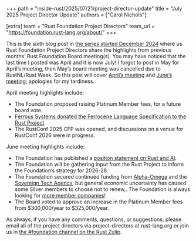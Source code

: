 +++
path = "inside-rust/2025/07/21/project-director-update"
title = "July 2025 Project Director Update"
authors = ["Carol Nichols"]

[extra]
team = "Rust Foundation Project Directors"
team_url = "https://foundation.rust-lang.org/about/"
+++

This is the sixth blog post in [the series started December
2024](https://blog.rust-lang.org/inside-rust/2024/12/17/project-director-update.html) where us Rust
Foundation Project Directors share the highlights from previous months’ Rust Foundation Board
meeting(s). You may have noticed that the last time I posted was April and it is now July! I forgot
to post in May for April’s meeting, then May’s board meeting was cancelled due to RustNL/Rust Week.
So this post will cover [April’s
meeting](https://rustfoundation.org/resource/april-2025-board-meeting/) and [June’s
meeting](https://rustfoundation.org/resource/june-2025-board-meeting/); apologies for my tardiness.

April meeting highlights include:

- The Foundation proposed raising Platinum Member fees, for a future board vote.
- [Ferrous Systems donated the Ferrocene Language Specification to the Rust
  Project](https://rustfoundation.org/media/ferrous-systems-donates-ferrocene-language-specification-to-rust-project/).
- The RustConf 2025 CFP was opened, and discussions on a venue for RustConf 2026 were in progress.

June meeting highlights include:

- The Foundation has published a [position statement on Rust and
  AI](https://rustfoundation.org/resource/rust-and-ai-position-statement/).
- The Foundation will be gathering input from the Rust Project to inform the Foundation’s
  strategy for 2026-28.
- The Foundation secured continued funding from [Alpha-Omega](https://alpha-omega.dev/) and the
  [Sovereign Tech Agency](https://www.sovereign.tech/), but general economic uncertainty has caused
  some Silver members to choose not to renew,. The Foundation is always looking for
  [more member companies](https://rustfoundation.org/get-involved/)!
- The Board voted to approve an increase in the Platinum Member fees from $300,000/year to $325,000/year.

As always, if you have any comments, questions, or suggestions, please
email all of the project directors via project-directors at rust-lang.org or join us in [the
#foundation channel on the Rust Zulip][foundation-zulip].

[foundation-zulip]: https://rust-lang.zulipchat.com/#narrow/channel/335408-foundation
